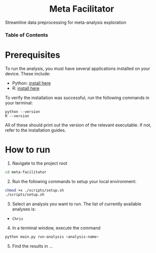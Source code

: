 <div align="center">
    <h1>
        Meta Facilitator
    </h1>
</div>

Streamline data preprocessing for meta-analysis exploration

### Table of Contents

# Prerequisites

To run the analysis, you must have several applications installed on your device. These include:

- Python: [install here](https://www.python.org/downloads/)
- R: [install here](https://cran.r-project.org)

To verify the installation was successful, run the following commands in your terminal:

```
python --version
R --version
```

All of these should print out the version of the relevant executable. If not, refer to the installation guides.

# How to run

1. Navigate to the project root

```bash
cd meta-facilitator
```

2. Run the following commands to setup your local environment:

```bash
chmod +x ./scripts/setup.sh
./scripts/setup.sh
```

3. Select an analysis you want to run. The list of currently available analyses is:

- `Chris`

4. In a terminal window, execute the command

```bash
python main.py run-analysis <analysis-name>
```

5. Find the results in ...
